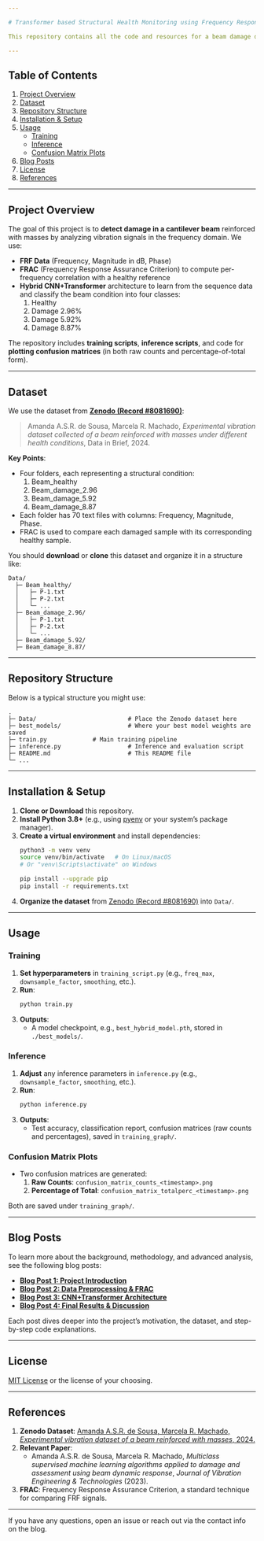 ```yaml
---

# Transformer based Structural Health Monitoring using Frequency Response Function (FRP) data

This repository contains all the code and resources for a beam damage detection project that uses Frequency Response Function (FRF) data, FRAC-based features, and a hybrid CNN + Transformer model for classification. The dataset is sourced from [Zenodo (Record \#8081690)](https://zenodo.org/records/8081690).

---
```


## Table of Contents

1. [Project Overview](#project-overview)  
2. [Dataset](#dataset)  
3. [Repository Structure](#repository-structure)  
4. [Installation & Setup](#installation--setup)  
5. [Usage](#usage)  
   - [Training](#training)  
   - [Inference](#inference)  
   - [Confusion Matrix Plots](#confusion-matrix-plots)  
6. [Blog Posts](#blog-posts)  
7. [License](#license)  
8. [References](#references)

---

## Project Overview

The goal of this project is to **detect damage in a cantilever beam** reinforced with masses by analyzing vibration signals in the frequency domain. We use:

- **FRF Data** (Frequency, Magnitude in dB, Phase)  
- **FRAC** (Frequency Response Assurance Criterion) to compute per-frequency correlation with a healthy reference  
- **Hybrid CNN+Transformer** architecture to learn from the sequence data and classify the beam condition into four classes:  
  1. Healthy  
  2. Damage 2.96%  
  3. Damage 5.92%  
  4. Damage 8.87%

The repository includes **training scripts**, **inference scripts**, and code for **plotting confusion matrices** (in both raw counts and percentage-of-total form).

---

## Dataset

We use the dataset from **[Zenodo (Record \#8081690)](https://zenodo.org/records/8081690)**:  
> Amanda A.S.R. de Sousa, Marcela R. Machado, *Experimental vibration dataset collected of a beam reinforced with masses under different health conditions*, Data in Brief, 2024.  

**Key Points**:
- Four folders, each representing a structural condition:  
  1. Beam_healthy  
  2. Beam_damage_2.96  
  3. Beam_damage_5.92  
  4. Beam_damage_8.87  
- Each folder has 70 text files with columns: Frequency, Magnitude, Phase.  
- FRAC is used to compare each damaged sample with its corresponding healthy sample.

You should **download** or **clone** this dataset and organize it in a structure like:

```
Data/
  ├─ Beam_healthy/
  │   ├─ P-1.txt
  │   ├─ P-2.txt
  │   └─ ...
  ├─ Beam_damage_2.96/
  │   ├─ P-1.txt
  │   ├─ P-2.txt
  │   └─ ...
  ├─ Beam_damage_5.92/
  ├─ Beam_damage_8.87/
```

---

## Repository Structure

Below is a typical structure you might use:

```
.
├─ Data/                          # Place the Zenodo dataset here
├─ best_models/                   # Where your best model weights are saved
├─ train.py             # Main training pipeline
├─ inference.py                   # Inference and evaluation script
├─ README.md                      # This README file
└─ ...
```

---

## Installation & Setup

1. **Clone or Download** this repository.
2. **Install Python 3.8+** (e.g., using [pyenv](https://github.com/pyenv/pyenv) or your system’s package manager).
3. **Create a virtual environment** and install dependencies:
   ```bash
   python3 -m venv venv
   source venv/bin/activate   # On Linux/macOS
   # Or "venv\Scripts\activate" on Windows

   pip install --upgrade pip
   pip install -r requirements.txt
   ```
4. **Organize the dataset** from [Zenodo (Record \#8081690)](https://zenodo.org/records/8081690) into `Data/`.

---

## Usage

### Training

1. **Set hyperparameters** in `training_script.py` (e.g., `freq_max`, `downsample_factor`, `smoothing`, etc.).  
2. **Run**:
   ```bash
   python train.py
   ```
3. **Outputs**:
   - A model checkpoint, e.g., `best_hybrid_model.pth`, stored in `./best_models/`.

### Inference

1. **Adjust** any inference parameters in `inference.py` (e.g., `downsample_factor`, `smoothing`, etc.).  
2. **Run**:
   ```bash
   python inference.py
   ```
3. **Outputs**:
   - Test accuracy, classification report, confusion matrices (raw counts and percentages), saved in `training_graph/`.

### Confusion Matrix Plots

- Two confusion matrices are generated:
  1. **Raw Counts**: `confusion_matrix_counts_<timestamp>.png`
  2. **Percentage of Total**: `confusion_matrix_totalperc_<timestamp>.png`

Both are saved under `training_graph/`.

---

## Blog Posts

To learn more about the background, methodology, and advanced analysis, see the following blog posts:

- [**Blog Post 1: Project Introduction**](https://balakumaranm.github.io/posts/2025/01/blog-post-1/)  
- [**Blog Post 2: Data Preprocessing & FRAC**](https://balakumaranm.github.io/posts/2025/01/blog-post-2/)  
- [**Blog Post 3: CNN+Transformer Architecture**](https://balakumaranm.github.io/posts/2025/01/blog-post-3/)  
- [**Blog Post 4: Final Results & Discussion**](https://balakumaranm.github.io/posts/2025/01/blog-post-4/)

Each post dives deeper into the project’s motivation, the dataset, and step-by-step code explanations.

---

## License

[MIT License](LICENSE) or the license of your choosing.

---

## References

1. **Zenodo Dataset**: [Amanda A.S.R. de Sousa, Marcela R. Machado, *Experimental vibration dataset of a beam reinforced with masses*, 2024.](https://zenodo.org/records/8081690)  
2. **Relevant Paper**:  
   - Amanda A.S.R. de Sousa, Marcela R. Machado, *Multiclass supervised machine learning algorithms applied to damage and assessment using beam dynamic response*, *Journal of Vibration Engineering & Technologies* (2023).  
3. **FRAC**: Frequency Response Assurance Criterion, a standard technique for comparing FRF signals.  

---

If you have any questions, open an issue or reach out via the contact info on the blog.
